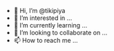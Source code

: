 - 👋 Hi, I’m @tikipiya
- 👀 I’m interested in ...
- 🌱 I’m currently learning ...
- 💞️ I’m looking to collaborate on ...
- 📫 How to reach me ...

<!---
tikipiya/tikipiya is a ✨ special ✨ repository because its `README.md` (this file) appears on your GitHub profile.
You can click the Preview link to take a look at your changes.
--->
